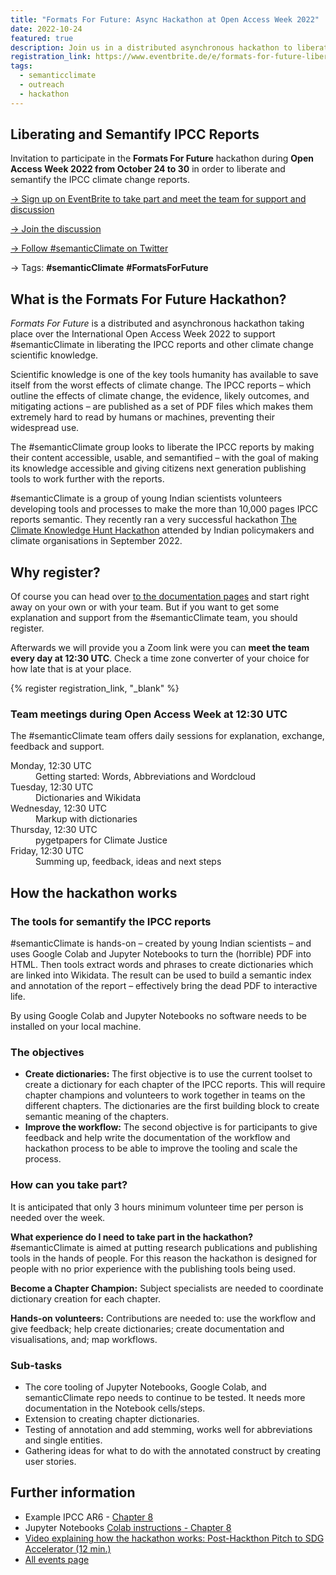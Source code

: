 ```yaml
---
title: "Formats For Future: Async Hackathon at Open Access Week 2022"
date: 2022-10-24
featured: true
description: Join us in a distributed asynchronous hackathon to liberate and semantify the IPCC report during Open Access Week
registration_link: https://www.eventbrite.de/e/formats-for-future-liberating-and-semantify-ipcc-reports-tickets-439057261087
tags:
  - semanticclimate
  - outreach
  - hackathon
---
```


## Liberating and Semantify IPCC Reports

Invitation to participate in the **Formats For Future** hackathon during **Open Access Week 2022 from October 24 to 30** in order to liberate and semantify the IPCC climate change reports.

<p><a href="https://www.eventbrite.co.uk/e/formats-for-future-liberating-and-semantify-ipcc-reports-tickets-439057261087" target="_blank">&rarr; Sign up on EventBrite to take part and meet the team for support and discussion</a></p>
<p><a href="https://github.com/petermr/petermr/discussions/" target="_blank">&rarr; Join the discussion</a></p>

<p><a href="https://twitter.com/semanticClimate" target="_blank">&rarr; Follow #semanticClimate on Twitter</a></p>

&rarr; Tags: **#semanticClimate** **#FormatsForFuture**


## What is the Formats For Future Hackathon?

_Formats For Future_ is a distributed and asynchronous hackathon taking place over the International Open Access Week 2022 to support #semanticClimate in liberating the IPCC reports and other climate change scientific knowledge.

Scientific knowledge is one of the key tools humanity has available to save itself from the worst effects of climate change. The IPCC reports – which outline the effects of climate change, the evidence, likely outcomes, and mitigating actions – are published as a set of PDF files which makes them extremely hard to read by humans or machines, preventing their widespread use.

The #semanticClimate group looks to liberate the IPCC reports by making their content accessible, usable, and semantified – with the goal of making its knowledge accessible and giving citizens next generation publishing tools to work further with the reports.

#semanticClimate is a group of young Indian scientists volunteers developing tools and processes to make the more than 10,000 pages IPCC reports semantic. They recently ran a very successful hackathon [The Climate Knowledge Hunt Hackathon](https://www.eventbrite.co.uk/e/the-climate-knowledge-hunt-hackathon-tickets-414825362827) attended by Indian policymakers and climate organisations in September 2022.

## Why register?

Of course you can head over [to the documentation pages](../../docs) and start right away on your own or with your team. But if you want to get some explanation and support from the #semanticClimate team, you should register. 

Afterwards we will provide you a Zoom link were you can **meet the team every day at 12:30 UTC**. Check a time zone converter of your choice for how late that is at your place.

{% register registration_link, "_blank" %}

### Team meetings during Open Access Week at 12:30 UTC

The #semanticClimate team offers daily sessions for explanation, exchange, feedback and support.

<dl>
<dt>Monday, 12:30 UTC</dt>
<dd>Getting started: Words, Abbreviations and Wordcloud</dd>
<dt>Tuesday, 12:30 UTC</dt>
<dd>Dictionaries and Wikidata</dd>
<dt>Wednesday, 12:30 UTC</dt>
<dd>Markup with dictionaries</dd>
<dt>Thursday, 12:30 UTC</dt>
<dd>pygetpapers for Climate Justice</dd>
<dt>Friday, 12:30 UTC</dt>
<dd>Summing up, feedback, ideas and next steps</dd>
</dl>

## How the hackathon works

### The tools for semantify the IPCC reports

#semanticClimate is hands-on – created by young Indian scientists – and uses Google Colab and Jupyter Notebooks to turn the (horrible) PDF into HTML. Then tools extract words and phrases to create dictionaries which are linked into Wikidata. The result can be used to build a semantic index and annotation of the report – effectively bring the dead PDF to interactive life.

By using Google Colab and Jupyter Notebooks no software needs to be installed on your local machine.

### The objectives

- **Create dictionaries:** The first objective is to use the current toolset to create a dictionary for each chapter of the IPCC reports. This will require chapter champions and volunteers to work together in teams on the different chapters. The dictionaries are the first building block to create semantic meaning of the chapters.
- **Improve the workflow:** The second objective is for participants to give feedback and help write the documentation of the workflow and hackathon process to be able to improve the tooling and scale the process.

### How can you take part?

It is anticipated that only 3 hours minimum volunteer time per person is needed over the week.

**What experience do I need to take part in the hackathon?** #semanticClimate is aimed at putting research publications and publishing tools in the hands of people. For this reason the hackathon is designed for people with no prior experience with the publishing tools being used.

**Become a Chapter Champion:** Subject specialists are needed to coordinate dictionary creation for each chapter.

**Hands-on volunteers:** Contributions are needed to: use the workflow and give feedback; help create dictionaries; create documentation and visualisations, and; map workflows.


### Sub-tasks

- The core tooling of Jupyter Notebooks, Google Colab, and semanticClimate repo needs to continue to be tested. It needs more documentation in the Notebook cells/steps.
- Extension to creating chapter dictionaries.
- Testing of annotation and add stemming, works well for abbreviations and single entities.
- Gathering ideas for what to do with the annotated construct by creating user stories.

## Further information

- Example IPCC AR6 - [Chapter 8](https://github.com/petermr/semanticClimate/tree/main/ipcc/ar6/wg3/Chapter08)
- Jupyter Notebooks [Colab instructions - Chapter 8](https://github.com/petermr/semanticClimate/blob/main/outreach/climate_knowledge_hunt_hackathon/Hackathon_Notebook/climate_hackathon_chapter08.ipynb)
- [Video explaining how the hackathon works: Post-Hackthon Pitch to SDG Accelerator (12 min.)](https://youtu.be/0MGXic-uEQY)
- [All events page](../)
